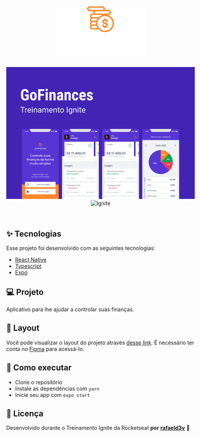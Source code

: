 <h1 align="center">
  <img alt="GoFinances" title="GoFinances" src="./assets/icon.svg" />
</h1>

<p align="center">
  <img alt="License" src="./assets/capa.svg">

 <img src="https://img.shields.io/static/v1?label=Ignite&message=ReactNative&color=FF872C&labelColor=000000" alt="Ignite" />
</p>

<br>

## ✨ Tecnologias

Esse projeto foi desenvolvido com as seguintes tecnologias:

- [React Native](https://reactnative.dev/)
- [Typescript](https://www.typescriptlang.org/)
- [Expo](https://expo.io/)

## 💻 Projeto

Aplicativo para lhe ajudar a controlar suas finanças.

## 🔖 Layout

Você pode visualizar o layout do projeto através [desse link](https://www.figma.com/file/VkNLPvi04gxReXEVTi5PPJ/GoFinances-Ignite?node-id=0%3A1). É necessário ter conta no [Figma](http://figma.com/) para acessá-lo.

## 🚀 Como executar

- Clone o repositório
- Instale as dependências com `yarn`
- Inicie seu app com `expo start`

## 📄 Licença

Desenvolvido durante o Treinamento Ignite da Rocketseat **por** [**rafaeld3v**](https://www.linkedin.com/in/rafaeld3v/) 🤖
